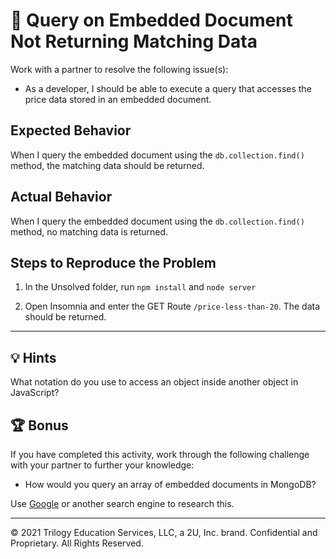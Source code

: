 # 🐛 Query on Embedded Document Not Returning Matching Data

Work with a partner to resolve the following issue(s):

* As a developer, I should be able to execute a query that accesses the price data stored in an embedded document.

## Expected Behavior

When I query the embedded document using the `db.collection.find()` method, the matching data should be returned. 

## Actual Behavior

When I query the embedded document using the `db.collection.find()` method, no matching data is returned. 

## Steps to Reproduce the Problem

1. In the Unsolved folder, run `npm install` and `node server`

2. Open Insomnia and enter the GET Route `/price-less-than-20`. The data should be returned. 

---

## 💡 Hints

What notation do you use to access an object inside another object in JavaScript? 

## 🏆 Bonus

If you have completed this activity, work through the following challenge with your partner to further your knowledge:

* How would you query an array of embedded documents in MongoDB? 

Use [Google](https://www.google.com) or another search engine to research this.

---
© 2021 Trilogy Education Services, LLC, a 2U, Inc. brand. Confidential and Proprietary. All Rights Reserved.
